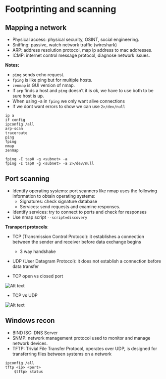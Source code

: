 # Footprinting and scanning

## Mapping a network

- Physical access: physical security, OSINT, social engineering.
- Sniffing: passive, watch network traffic (wireshark)
- ARP: address resolution protocol, map ip address to mac addresses.
- ICMP: internet control message protocol, diagnose network issues.

**Notes:**
- `ping` sends echo request.
- `fping` is like ping but for multiple hosts.
- `zenmap` is GUI version of nmap.
- If `arp` finds a host and `ping` doesn’t it is ok, we have to use both to be sure host is up.
- When using -a in `fping` we only want alive connections
- If we dont want errors to show we can use `2>/dev/null`

```
ip a
if config
ipconfig /all
arp-scan
traceroute
ping
fping
nmap
zenmap
````
```
fping -I tap0 -g <subnet> -a 
fping -I tap0 -g <subnet> -a 2>/dev/null 
````

## Port scanning

- Identify operating systems: port scanners like nmap uses the following information to obtain operating systems:
    - Signatures: check signature database
    - Services: send requests and examine responses.
- Identify services: try to connect to ports and check for responses
- Use nmap script `--script=discovery`

**Transport protocols**:
- TCP (Transmission Control Protocol): it establishes a connection between the sender and receiver before data exchange begins 
    - 3 way handshake
- UDP (User Datagram Protocol):  it does not establish a connection before data transfer

- TCP open vs closed port

![Alt text](image-1.png)

- TCP vs UDP

![Alt text](image-2.png)

## Windows recon

- BIND ISC: DNS Server
- SNMP: network management protocol used to monitor and manage network devices.
- TFTP:  Trivial File Transfer Protocol, operates over UDP, is designed for transferring files between systems on a network

```
ipconfig /all
tftp <ip> <port>
    $tftp> status
```
